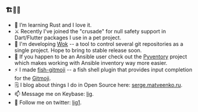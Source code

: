 ### 🏗️🚢🏃

- 🌱 I’m learning Rust and I love it.
- ⚔️ Recently I've joined the "crusade" for null safety support in Dart/Flutter packages I use in a pet project. 
- 🔭 I'm developing [Wok](https://github.com/lig/wok) -- a tool to control several git repositories as a single project. Hope to bring to stable release soon.
- 🔭 If you happen to be an Ansible user check out the [Pyventory](https://github.com/lig/pyventory) project which makes working with Ansible inventory way more easier.
- ⚡ I made [fish-gitmoji](https://github.com/lig/fish-gitmoji) -- a fish shell plugin that provides input completion for the [Gitmoji](https://gitmoji.carloscuesta.me/).
- 🗒️ I blog about things I do in Open Source here: [serge.matveenko.ru](https://serge.matveenko.ru/).
- 📫 Message me on Keybase: [lig](https://keybase.io/lig).
- 💬 Follow me on twitter: [lig1](https://twitter.com/lig1).

<!--
**lig/lig** is a ✨ _special_ ✨ repository because its `README.md` (this file) appears on your GitHub profile.

Here are some ideas to get you started:

- 🔭 I’m currently working on ...
- 🌱 I’m currently learning ...
- 👯 I’m looking to collaborate on ...
- 🤔 I’m looking for help with ...
- 💬 Ask me about ...
- 📫 How to reach me: ...
- 😄 Pronouns: ...
- ⚡ Fun fact: ...
-->
